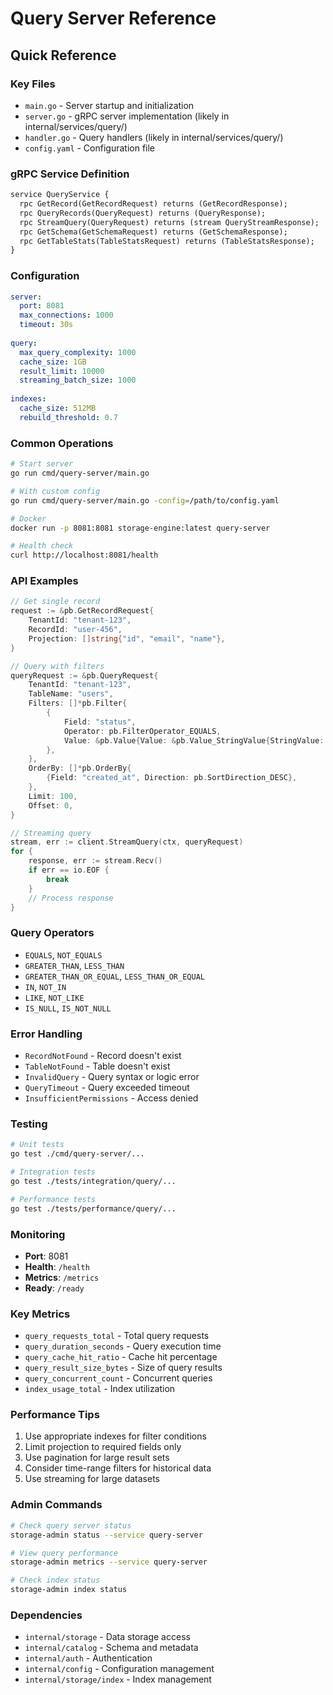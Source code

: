 # Query Server Reference

## Quick Reference

### Key Files
- `main.go` - Server startup and initialization
- `server.go` - gRPC server implementation (likely in internal/services/query/)
- `handler.go` - Query handlers (likely in internal/services/query/)
- `config.yaml` - Configuration file

### gRPC Service Definition
```protobuf
service QueryService {
  rpc GetRecord(GetRecordRequest) returns (GetRecordResponse);
  rpc QueryRecords(QueryRequest) returns (QueryResponse);
  rpc StreamQuery(QueryRequest) returns (stream QueryStreamResponse);
  rpc GetSchema(GetSchemaRequest) returns (GetSchemaResponse);
  rpc GetTableStats(TableStatsRequest) returns (TableStatsResponse);
}
```

### Configuration
```yaml
server:
  port: 8081
  max_connections: 1000
  timeout: 30s
  
query:
  max_query_complexity: 1000
  cache_size: 1GB
  result_limit: 10000
  streaming_batch_size: 1000
  
indexes:
  cache_size: 512MB
  rebuild_threshold: 0.7
```

### Common Operations
```bash
# Start server
go run cmd/query-server/main.go

# With custom config
go run cmd/query-server/main.go -config=/path/to/config.yaml

# Docker
docker run -p 8081:8081 storage-engine:latest query-server

# Health check
curl http://localhost:8081/health
```

### API Examples
```go
// Get single record
request := &pb.GetRecordRequest{
    TenantId: "tenant-123",
    RecordId: "user-456",
    Projection: []string{"id", "email", "name"},
}

// Query with filters
queryRequest := &pb.QueryRequest{
    TenantId: "tenant-123",
    TableName: "users",
    Filters: []*pb.Filter{
        {
            Field: "status",
            Operator: pb.FilterOperator_EQUALS,
            Value: &pb.Value{Value: &pb.Value_StringValue{StringValue: "active"}},
        },
    },
    OrderBy: []*pb.OrderBy{
        {Field: "created_at", Direction: pb.SortDirection_DESC},
    },
    Limit: 100,
    Offset: 0,
}

// Streaming query
stream, err := client.StreamQuery(ctx, queryRequest)
for {
    response, err := stream.Recv()
    if err == io.EOF {
        break
    }
    // Process response
}
```

### Query Operators
- `EQUALS`, `NOT_EQUALS`
- `GREATER_THAN`, `LESS_THAN`
- `GREATER_THAN_OR_EQUAL`, `LESS_THAN_OR_EQUAL`
- `IN`, `NOT_IN`
- `LIKE`, `NOT_LIKE`
- `IS_NULL`, `IS_NOT_NULL`

### Error Handling
- `RecordNotFound` - Record doesn't exist
- `TableNotFound` - Table doesn't exist
- `InvalidQuery` - Query syntax or logic error
- `QueryTimeout` - Query exceeded timeout
- `InsufficientPermissions` - Access denied

### Testing
```bash
# Unit tests
go test ./cmd/query-server/...

# Integration tests
go test ./tests/integration/query/...

# Performance tests
go test ./tests/performance/query/...
```

### Monitoring
- **Port**: 8081
- **Health**: `/health`
- **Metrics**: `/metrics`
- **Ready**: `/ready`

### Key Metrics
- `query_requests_total` - Total query requests
- `query_duration_seconds` - Query execution time
- `query_cache_hit_ratio` - Cache hit percentage
- `query_result_size_bytes` - Size of query results
- `query_concurrent_count` - Concurrent queries
- `index_usage_total` - Index utilization

### Performance Tips
1. Use appropriate indexes for filter conditions
2. Limit projection to required fields only
3. Use pagination for large result sets
4. Consider time-range filters for historical data
5. Use streaming for large datasets

### Admin Commands
```bash
# Check query server status
storage-admin status --service query-server

# View query performance
storage-admin metrics --service query-server

# Check index status
storage-admin index status
```

### Dependencies
- `internal/storage` - Data storage access
- `internal/catalog` - Schema and metadata
- `internal/auth` - Authentication
- `internal/config` - Configuration management
- `internal/storage/index` - Index management
